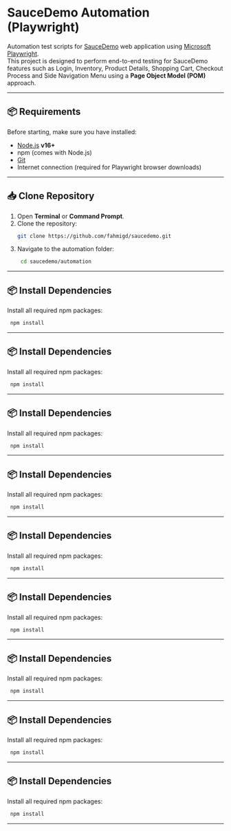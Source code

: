 # SauceDemo Automation (Playwright)

Automation test scripts for [SauceDemo](https://www.saucedemo.com/) web application using [Microsoft Playwright](https://playwright.dev/).  
This project is designed to perform end-to-end testing for SauceDemo features such as Login, Inventory, Product Details, Shopping Cart, Checkout Process and Side Navigation Menu using a **Page Object Model (POM)** approach.

---

## 📦 Requirements

Before starting, make sure you have installed:
- [Node.js](https://nodejs.org/) **v16+**  
- npm (comes with Node.js)  
- [Git](https://git-scm.com/)  
- Internet connection (required for Playwright browser downloads)

---

## 📥 Clone Repository

1. Open **Terminal** or **Command Prompt**.
2. Clone the repository:
   ```bash
   git clone https://github.com/fahmigd/saucedemo.git
   ```
3. Navigate to the automation folder:
   ```bash
    cd saucedemo/automation
   ```

----

## 📦 Install Dependencies
Install all required npm packages:
   ```bash
    npm install
```

----

## 📦 Install Dependencies
Install all required npm packages:
   ```bash
    npm install
```

----

## 📦 Install Dependencies
Install all required npm packages:
   ```bash
    npm install
```

----

## 📦 Install Dependencies
Install all required npm packages:
   ```bash
    npm install
```

----

## 📦 Install Dependencies
Install all required npm packages:
   ```bash
    npm install
```

----

## 📦 Install Dependencies
Install all required npm packages:
   ```bash
    npm install
```

----

## 📦 Install Dependencies
Install all required npm packages:
   ```bash
    npm install
```

----

## 📦 Install Dependencies
Install all required npm packages:
   ```bash
    npm install
```

----

## 📦 Install Dependencies
Install all required npm packages:
   ```bash
    npm install
```

---
